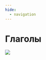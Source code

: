 ```yaml
---
hide:
  - navigation
---
```


# Глаголы

<object data="/diagrams/conjugation.svg" type="image/svg+xml" width="70%"></object>

![](/diagrams/conjugation.png)
